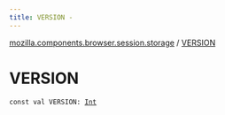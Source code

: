 ```yaml
---
title: VERSION - 
---
```


[mozilla.components.browser.session.storage](index.html) / [VERSION](./-v-e-r-s-i-o-n.html)

# VERSION

`const val VERSION: `[`Int`](https://kotlinlang.org/api/latest/jvm/stdlib/kotlin/-int/index.html)